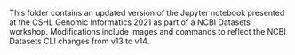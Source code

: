 This folder contains an updated version of the Jupyter notebook presented at the CSHL Genomic Informatics 2021 as part of a NCBI Datasets workshop. Modifications include images and commands to reflect the NCBI Datasets CLI changes from v13 to v14.
